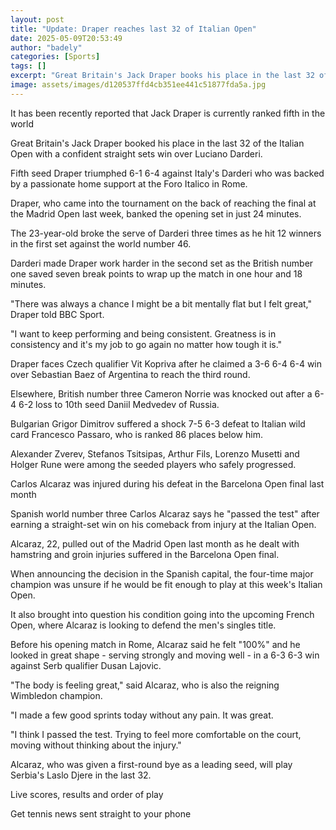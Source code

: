 ```yaml
---
layout: post
title: "Update: Draper reaches last 32 of Italian Open"
date: 2025-05-09T20:53:49
author: "badely"
categories: [Sports]
tags: []
excerpt: "Great Britain's Jack Draper books his place in the last 32 of the Italian Open with a straight sets win over Luciano Darderi."
image: assets/images/d120537ffd4cb351ee441c51877fda5a.jpg
---
```


It has been recently reported that Jack Draper is currently ranked fifth in the world 

Great Britain's Jack Draper booked his place in the last 32 of the Italian Open with a confident straight sets win over Luciano Darderi.

Fifth seed Draper triumphed 6-1 6-4 against Italy's Darderi who was backed by a passionate home support at the Foro Italico in Rome.

Draper, who came into the tournament on the back of reaching the final at the Madrid Open last week, banked the opening set in just 24 minutes.

The 23-year-old broke the serve of Darderi three times as he hit 12 winners in the first set against the world number 46.

Darderi made Draper work harder in the second set as the British number one saved seven break points to wrap up the match in one hour and 18 minutes.

"There was always a chance I might be a bit mentally flat but I felt great," Draper told BBC Sport.

"I want to keep performing and being consistent. Greatness is in consistency and it's my job to go again no matter how tough it is."

Draper faces Czech qualifier Vit Kopriva after he claimed a 3-6 6-4 6-4 win over Sebastian Baez of Argentina to reach the third round. 

Elsewhere, British number three Cameron Norrie was knocked out after a 6-4 6-2 loss to 10th seed Daniil Medvedev of Russia.

Bulgarian Grigor Dimitrov suffered a shock 7-5 6-3 defeat to Italian wild card Francesco Passaro, who is ranked 86 places below him.

Alexander Zverev, Stefanos Tsitsipas, Arthur Fils, Lorenzo Musetti and Holger Rune were among the seeded players who safely progressed.

Carlos Alcaraz was injured during his defeat in the Barcelona Open final last month

Spanish world number three Carlos Alcaraz says he "passed the test" after earning a straight-set win on his comeback from injury at the Italian Open.

Alcaraz, 22, pulled out of the Madrid Open last month as he dealt with hamstring and groin injuries suffered in the Barcelona Open final.

When announcing the decision in the Spanish capital, the four-time major champion was unsure if he would be fit enough to play at this week's Italian Open.

It also brought into question his condition going into the upcoming French Open, where Alcaraz is looking to defend the men's singles title.

Before his opening match in Rome, Alcaraz said he felt "100%" and he looked in great shape - serving strongly and moving well - in a 6-3 6-3 win against Serb qualifier Dusan Lajovic.

"The body is feeling great," said Alcaraz, who is also the reigning Wimbledon champion.

"I made a few good sprints today without any pain. It was great.

"I think I passed the test. Trying to feel more comfortable on the court, moving without thinking about the injury."

Alcaraz, who was given a first-round bye as a leading seed, will play Serbia's Laslo Djere in the last 32.

Live scores, results and order of play

Get tennis news sent straight to your phone

